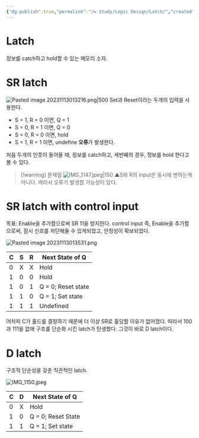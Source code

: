 ```yaml
---
{"dg-publish":true,"permalink":"/= Study/Logic Design/Latch/","created":"2023-12-18T02:49:10.000+09:00","updated":"2025-01-14T15:33:45.000+09:00"}
---
```


# Latch
정보를 catch하고 hold할 수 있는 메모리 소자.
# SR latch

![Pasted image 20231113013216.png|500](/img/user/z-Attached%20Files/Pasted%20image%2020231113013216.png)
Set과 Reset이라는 두개의 입력을 사용한다.
- S = 1, R = 0 이면, Q = 1
- S = 0, R = 1 이면, Q = 0
- S = 0, R = 0 이면, hold
- S = 1, R = 1 이면, undefine **오류**가 발생한다.

처음 두개의 인풋이 들어올 때, 정보를 catch하고,
세번째의 경우, 정보를 hold 한다고 볼 수 있다.

>[!warning] 문제점
![IMG_1147.jpeg|150](/img/user/z-Attached%20Files/IMG_1147.jpeg)
▲S와 R의 input은 동시에 변하는게 아니다. 따라서 오류가 발생할 가능성이 있다.


# SR latch with control input
목표: Enable을 추가함으로써 SR 11을 방지한다.
control input 즉, Enable을 추가함으로써, 잠시 신호를 차단해둘 수 있게되었고, 안정성이 확보되었다.

![Pasted image 20231113013531.png](/img/user/z-Attached%20Files/Pasted%20image%2020231113013531.png)

C | S | R | Next State of Q
--|-- |-- |--
0 | X | X | Hold 
1 | 0 | 0 | Hold
1 | 0 | 1 | Q = 0; Reset state
1 | 1 | 0 | Q = 1; Set state
1 | 1 | 1 | Undefined

어차피 C가 홀드를 결정하기 때문에 더 이상 SR로 홀딩할 이유가 없어졌다.
따라서 100과 111을 없애 구조를 단순화 시킨 latch가 탄생했다.
그것이 바로 D latch이다.

# D latch
구조적 단순성을 갖춘 직관적인 latch.

![IMG_1150.jpeg](/img/user/z-Attached%20Files/IMG_1150.jpeg)

C | D | Next State of Q
--|-- |--
0 | X | Hold  
1 | 0 | Q = 0; Reset State
1 | 1 | Q = 1; Set state
